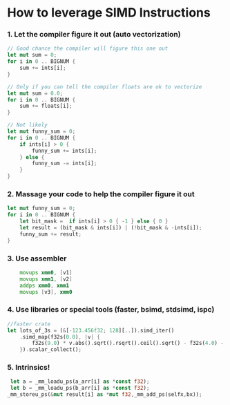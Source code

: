 # How to leverage SIMD Instructions
### 1. Let the compiler figure it out (auto vectorization)

```rust
// Good chance the compiler will figure this one out
let mut sum = 0;
for i in 0 .. BIGNUM {
    sum += ints[i];
}

// Only if you can tell the compiler floats are ok to vectorize
let mut sum = 0.0;
for i in 0 .. BIGNUM {
    sum += floats[i];
}

// Not likely
let mut funny_sum = 0;
for i in 0 .. BIGNUM {
    if ints[i] > 0 {
        funny_sum += ints[i];
    } else {
        funny_sum -= ints[i];
    }
}

```
### 2. Massage your code to help the compiler figure it out

```rust
let mut funny_sum = 0;
for i in 0 .. BIGNUM {        
    let bit_mask =  if ints[i] > 0 { -1 } else { 0 }    
    let result = (bit_mask & ints[i]) | (!bit_mask & -ints[i]);
    funny_sum += result;    
}

```
### 3. Use assembler
```asm
    movups xmm0, [v1]  
    movups xmm1, [v2]  
    addps xmm0, xmm1   
    movups [v3], xmm0  
```
### 4. Use libraries or special tools (faster, bsimd, stdsimd, ispc)
```rust
//faster crate
let lots_of_3s = (&[-123.456f32; 128][..]).simd_iter()
    .simd_map(f32s(0.0), |v| {
        f32s(9.0) * v.abs().sqrt().rsqrt().ceil().sqrt() - f32s(4.0) - f32s(2.0)
    }).scalar_collect();
```

### 5. Intrinsics!
```rust
 let a = _mm_loadu_ps(a_arr[i] as *const f32);
 let b = _mm_loadu_ps(b_arr[i] as *const f32);
_mm_storeu_ps(&mut result[i] as *mut f32,_mm_add_ps(selfx,bx));                                    
```
